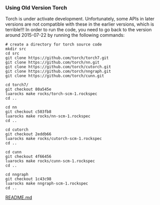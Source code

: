 
### Using Old Version Torch
Torch is under activate development. Unfortunately, some APIs in later versions are not compatible with these in the earlier versions, which is terrible!!! In order to run the code,
you need to go back to the version around 2015-07-22 by running the following commands:
```
# create a directory for torch source code
mkdir src
cd src
git clone https://github.com/torch/torch7.git
git clone https://github.com/torch/nn.git
git clone https://github.com/torch/cutorch.git
git clone https://github.com/torch/nngraph.git
git clone https://github.com/torch/cunn.git

cd torch7/
git checkout 80a545e
luarocks make rocks/torch-scm-1.rockspec
cd ..

cd nn
git checkout c503fb8
luarocks make rocks/nn-scm-1.rockspec
cd ..

cd cutorch
git checkout 2eddb66
luarocks make rocks/cutorch-scm-1.rockspec
cd ..

cd cunn
git checkout 4f66456
luarocks make rocks/cunn-scm-1.rockspec
cd ..

cd nngraph
git checkout 1c43c98
luarocks make nngraph-scm-1.rockspec
cd ..
```

[README.md](README.md)